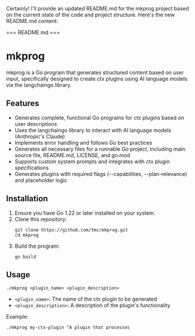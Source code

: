 Certainly! I'll provide an updated README.md for the mkprog project based on the current state of the code and project structure. Here's the new README.md content:

=== README.md ===
# mkprog

mkprog is a Go program that generates structured content based on user input, specifically designed to create ctx plugins using AI language models via the langchaingo library.

## Features

- Generates complete, functional Go programs for ctx plugins based on user descriptions
- Uses the langchaingo library to interact with AI language models (Anthropic's Claude)
- Implements error handling and follows Go best practices
- Generates all necessary files for a runnable Go project, including main source file, README.md, LICENSE, and go.mod
- Supports custom system prompts and integrates with ctx plugin specifications
- Generates plugins with required flags (--capabilities, --plan-relevance) and placeholder logic

## Installation

1. Ensure you have Go 1.22 or later installed on your system.
2. Clone this repository:
   ```
   git clone https://github.com/tmc/mkprog.git
   cd mkprog
   ```
3. Build the program:
   ```
   go build
   ```

## Usage

```
./mkprog <plugin_name> <plugin_description>
```

- `<plugin_name>`: The name of the ctx plugin to be generated
- `<plugin_description>`: A description of the plugin's functionality

Example:
```
./mkprog my-ctx-plugin "A plugin that processes